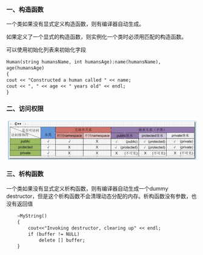 ### 一、构造函数

一个类如果没有显式定义构造函数，则有编译器自动生成。

如果定义了一个显式的构造函数，则实例化一个类时必须用匹配的构造函数。

可以使用初始化列表来初始化字段

```
Human(string humansName, int humansAge):name(humansName), age(humansAge)
{
cout << "Constructed a human called " << name;
cout << ", " << age << " years old" << endl;
}
```

### 二、访问权限

![access](pic\Snipaste_2018-10-17_19-51-20.png)

### 三、析构函数

一个类如果没有显式定义析构函数，则有编译器自动生成一个dummy destructor，但是这个析构函数不会清理动态分配的内存。析构函数没有参数，也没有返回值

```
    ~MyString()
    {
        cout<<"Invoking destructor, clearing up" << endl;
        if (buffer != NULL)
            delete [] buffer;
    }
```



